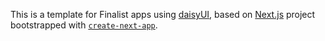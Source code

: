 This is a template for Finalist apps using [daisyUI](https://daisyui.com/), based on [Next.js](https://nextjs.org/) project bootstrapped with [`create-next-app`](https://github.com/vercel/next.js/tree/canary/packages/create-next-app).
